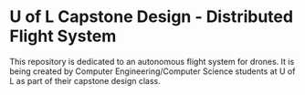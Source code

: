 # U of L Capstone Design - Distributed Flight System

This repository is dedicated to an autonomous flight system for drones. It is being created by 
Computer Engineering/Computer Science students at U of L as part of their capstone design class.  


